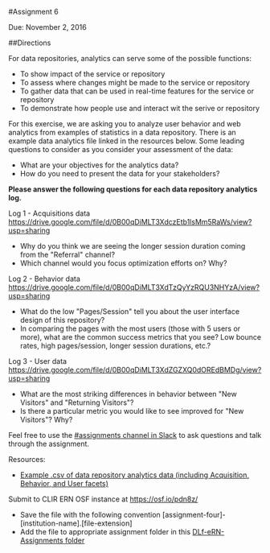 #Assignment 6

Due: November 2, 2016

##Directions

For data repositories, analytics can serve some of the possible functions:
* To show impact of the service or repository
* To assess where changes might be made to the service or repository
* To gather data that can be used in real-time features for the service or repository
* To demonstrate how people use and interact wit the serive or repository

For this exercise, we are asking you to analyze user behavior and web analytics from examples of statistics in a data repository. There is an example data analytics file linked in the resources below. Some leading questions to consider as you consider your assessment of the data:
* What are your objectives for the analytics data? 
* How do you need to present the data for your stakeholders?

**Please answer the following questions for each data repository analytics log.**

Log 1 - Acquisitions data <https://drive.google.com/file/d/0B00qDiMLT3XdczEtb1lsMm5RaWs/view?usp=sharing>
* Why do you think we are seeing the longer session duration coming from the "Referral" channel?
* Which channel would you focus optimization efforts on? Why? 

Log 2 - Behavior data <https://drive.google.com/file/d/0B00qDiMLT3XdTzQyYzRQU3NHYzA/view?usp=sharing> 
* What do the low "Pages/Session" tell you about the user interface design of this repository?
* In comparing the pages with the most users (those with 5 users or more), what are the common success metrics that you see? Low bounce rates, high pages/session, longer session durations, etc.?

Log 3 - User data <https://drive.google.com/file/d/0B00qDiMLT3XdZGZXQ0dOREdBMDg/view?usp=sharing>
* What are the most striking differences in behavior between "New Visitors" and "Returning Visitors"?
* Is there a particular metric you would like to see improved for "New Visitors"? Why? 

Feel free to use the [#assignments channel in Slack](https://eresearchnetwork.slack.com/messages/assignments/) to ask questions and talk through the assignment.

Resources:  
* [Example .csv of data repository analytics data (including Acquisition, Behavior, and User facets)](https://drive.google.com/folderview?id=0B00qDiMLT3XdbXFONEVNUVc3M00&usp=sharing)

Submit to CLIR ERN OSF instance at <https://osf.io/pdn8z/>
* Save the file with the following convention [assignment-four]-[institution-name].[file-extension]
* Add the file to appropriate assignment folder in this [DLf-eRN-Assignments folder](https://drive.google.com/folderview?id=0B00qDiMLT3XddXBOWWRZM1RISkk&usp=sharing)

